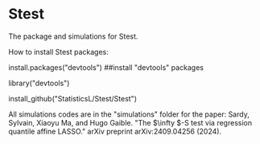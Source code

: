 # Stest
The package and simulations for Stest.

How to install Stest packages:

install.packages("devtools") ##install "devtools" packages

library("devtools")

install_github("StatisticsL/Stest/Stest")



All simulations codes are in the "simulations" folder for the paper:
Sardy, Sylvain, Xiaoyu Ma, and Hugo Gaible. "The $\infty $-S test via regression quantile affine LASSO." arXiv preprint arXiv:2409.04256 (2024).
